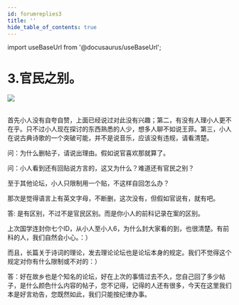 ```yaml
---
id: forumreplies3
title: ''
hide_table_of_contents: true
---
```


import useBaseUrl from '@docusaurus/useBaseUrl';

# 3.官民之别。

<div style={{textAlign: 'left'}}>
<img src={useBaseUrl('/img/2002posts/forumreplies3/1.png')} /><br/><br/>
</div>

首先小人没有自夸自赞，上面已经说过对此没有兴趣；第二，有没有人理小人更不在乎。只不过小人现在探讨的东西熟悉的人少，想多人聊不如说王菲。第三，小人在说古典诗歌的一个突破可能，并不是说音乐，应该没有违规，请看清楚。

问：为什么删帖子，请说出理由。假如说官喜欢那就算了。

问：小人看到还有回贴说方言的，这又为什么？难道还有官民之别？

至于其他论坛，小人只限制用一个贴，不这样自回怎么办？

那次是觉得语言上有英文字母，不断删，这次没有，但假如官说有，就有吧。

答: 是有区别，不过不是官民区别。而是你小人的前科记录在案的区别。

上次国学连封你七个ID，从小人至小人6，为什么封大家看的到，也很清楚。有前科的人，我们自然会小心。：）

而且，长篇关于诗词的理论，发去理论论坛也是论坛本身的规定。我们不觉得这个规定对你有什么限制或不对的：）

答：好在故乡也是个知名的论坛，好在上次的事情过去不久，您自己回了多少帖子，是什么颜色什么内容的帖子，您不记得，记得的人还有很多，今天在这里我们本是好言劝告，您既然如此，我们只能按纪律办事。